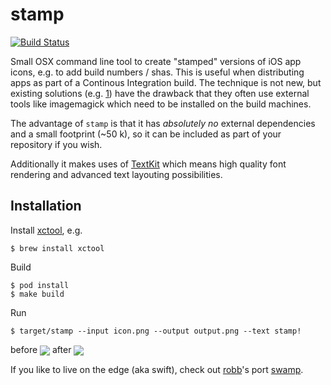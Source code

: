 # stamp

[![Build Status](https://travis-ci.org/jberkel/stamp.png?branch=master)](https://travis-ci.org/jberkel/stamp)

Small OSX command line tool to create "stamped" versions of iOS app icons, e.g. to add build numbers / shas.
This is useful when distributing apps as part of a Continous Integration build. The technique is not new, but
existing solutions (e.g. [1][]) have the drawback that they often use external tools like imagemagick which need
to be installed on the build machines.

The advantage of `stamp` is that it has *absolutely no* external dependencies and a small footprint (~50 k), so it
can be included as part of your repository if you wish.

Additionally it makes uses of [TextKit][] which means high quality font rendering and advanced text layouting
possibilities.

## Installation


Install [xctool][], e.g.

    $ brew install xctool

Build

    $ pod install
    $ make build

Run

    $ target/stamp --input icon.png --output output.png --text stamp!

before <img src="https://github.com/jberkel/stamp/wiki/images/Icon.png" style="vertical-align: middle;"> 
after <img src="https://github.com/jberkel/stamp/wiki/images/stamped-Icon.png" style="vertical-align: middle;"/>

If you like to live on the edge (aka swift), check out [robb][]'s port [swamp][].

[1]: http://www.merowing.info/2013/03/overlaying-application-version-on-top-of-your-icon/
[TextKit]: https://developer.apple.com/library/ios/documentation/StringsTextFonts/Conceptual/TextAndWebiPhoneOS/CustomTextProcessing/CustomTextProcessing.html
[xctool]: https://github.com/facebook/xctool
[swamp]: https://github.com/robb/swamp
[robb]: https://github.com/robb
